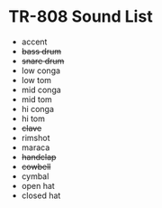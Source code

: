 # TR-808 Sound List
- accent
- ~~bass drum~~
- ~~snare drum~~
- low conga
- low tom
- mid conga
- mid tom
- hi conga
- hi tom
- ~~clave~~
- rimshot
- maraca
- ~~handclap~~
- ~~cowbell~~
- cymbal
- open hat
- closed hat